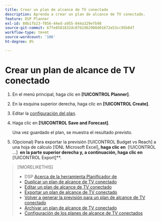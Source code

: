 ```yaml
---
title: Crear un plan de alcance de TV conectado
description: Aprenda a crear un plan de alcance de TV conectado.
feature: DSP Planner
exl-id: 88b1fb23-f856-44ed-a955-844a329efb98
source-git-commit: 67fe8581832dc0762d62908d01672e53cc95b847
workflow-type: tm+mt
source-wordcount: '106'
ht-degree: 0%

---
```


# Crear un plan de alcance de TV conectado

1. En el menú principal, haga clic en **[!UICONTROL Planner]**.

1. En la esquina superior derecha, haga clic en **[!UICONTROL Create]**.

1. Editar la [configuración del plan](planner-settings.md).

1. Haga clic en **[!UICONTROL Save and Forecast]**.

   Una vez guardado el plan, se muestra el resultado previsto.

1. (Opcional) Para exportar la previsión [!UICONTROL Budget vs Reach] a una hoja de cálculo [!DNL Microsoft Excel]&#x200B;**, haga clic en &#x200B;** [!UICONTROL ...] **&#x200B; en la parte superior derecha y, a continuación, haga clic en &#x200B;** [!UICONTROL Export]**.

>[!MORELIKETHIS]
>
>* DSP [Acerca de la herramienta Planificador de](planner-about.md)
>* [Duplicar un plan de alcance de TV conectado](planner-duplicate.md)
>* [Editar un plan de alcance de TV conectado](planner-edit.md)
>* [Exportar un plan de alcance de TV conectado](planner-export.md)
>* [Volver a generar la previsión para un plan de alcance de TV conectado](planner-forecast.md)
>* [Archivar un plan de alcance de TV conectado](planner-archive.md)
>* [Configuración de los planes de alcance de TV conectados](planner-settings.md)
